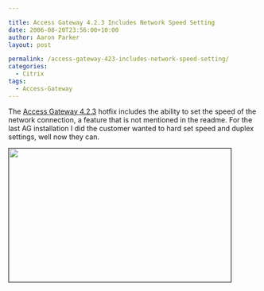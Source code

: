 ```yaml
---

title: Access Gateway 4.2.3 Includes Network Speed Setting
date: 2006-08-20T23:56:00+10:00
author: Aaron Parker
layout: post

permalink: /access-gateway-423-includes-network-speed-setting/
categories:
  - Citrix
tags:
  - Access-Gateway
---
```

The [Access Gateway 4.2.3](http://support.citrix.com/article/CTX108902) hotfix includes the ability to set the speed of the network connection, a feature that is not mentioned in the readme. For the last AG installation I did the customer wanted to hard set speed and duplex settings, well now they can.

<img border="1" width="447" src="{{site.baseurl}}/media/2006/08/1000.14.26.AccessGateway.png" height="269" style="width: 447px; height: 269px" />